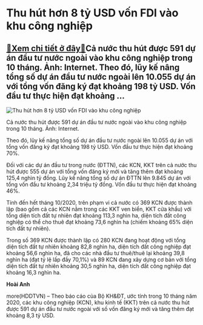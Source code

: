 Thu hút hơn 8 tỷ USD vốn FDI vào khu công nghiệp
================================================

[:gift:Xem chi tiết ở đây:gift:](https://hddtvn.com/thu-hut-hon-8-ty-usd-von-fdi-vao-khu-cong-nghiep/)Cả nước thu hút được 591 dự án đầu tư nước ngoài vào khu công nghiệp trong 10 tháng. Ảnh: Internet. Theo đó, lũy kế nâng tổng số dự án đầu tư nước ngoài lên 10.055 dự án với tổng vốn đăng ký đạt khoảng 198 tỷ USD. Vốn đầu tư thực hiện đạt khoảng …
-------------------------------------------------------------------------------------------------------------------------------------------------------------------------------------------------------------------------------------------------------





![Thu hút hơn 8 tỷ USD vốn FDI vào khu công nghiệp](https://hddtvn.com/wp-content/uploads/2021/01/5646_bat-dong-san-cong-nghiep-song-khoe1587499307.jpg "Thu hút hơn 8 tỷ USD vốn FDI vào khu công nghiệp")


Cả nước thu hút được 591 dự án đầu tư nước ngoài vào khu công nghiệp trong 10 tháng. Ảnh: Internet.



Theo đó, lũy kế nâng tổng số dự án đầu tư nước ngoài lên 10.055 dự án với tổng vốn đăng ký đạt khoảng 198 tỷ USD. Vốn đầu tư thực hiện đạt khoảng 70%.


Đối với các dự án đầu tư trong nước (ĐTTN), các KCN, KKT trên cả nước thu hút được 555 dự án với tổng vốn đăng ký mới và tăng thêm đạt khoảng 125,4 nghìn tỷ đồng. Lũy kế nâng tổng số dự án ĐTTN lên 9.845 dự án với tổng vốn đầu tư khoảng 2,34 triệu tỷ đồng. Vốn đầu tư thực hiện đạt khoảng 46%.


Tính đến hết tháng 10/2020, trên phạm vi cả nước có 369 KCN được thành lập (bao gồm cả các KCN nằm trong các KKT ven biển, KKT cửa khẩu) với tổng diện tích đất tự nhiên đạt khoảng 113,3 nghìn ha, diện tích đất công nghiệp có thể cho thuê đạt khoảng 73,6 nghìn ha (chiếm khoảng 65% diện tích đất tự nhiên).


Trong số 369 KCN được thành lập có 280 KCN đang hoạt động với tổng diện tích đất tự nhiên khoảng 82,8 nghìn ha, diện tích đất công nghiệp đạt khoảng 56,6 nghìn ha, đã cho các nhà đầu tư thuê/thuê lại khoảng 39,8 nghìn ha (đạt tỷ lệ lấp đầy 70,1%) và 89 KCN đang xây dựng cơ bản với tổng diện tích đất tự nhiên khoảng 30,5 nghìn ha, diện tích đất công nghiệp đạt khoảng 16,3 nghìn ha.




**Hoài Anh**



more(HDDTVN) – Theo báo cáo của Bộ KH&ĐT, ước tính trong 10 tháng năm 2020, các khu công nghiệp (KCN), khu kinh tế (KKT) trên cả nước thu hút được 591 dự án đầu tư nước ngoài với số vốn đăng ký mới và tăng thêm đạt khoảng 8,3 tỷ USD.


